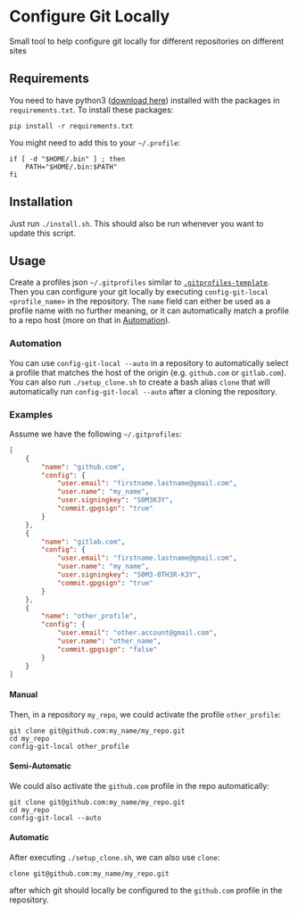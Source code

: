 # Configure Git Locally

Small tool to help configure git locally for different repositories on different sites

## Requirements

You need to have python3 ([download here](https://www.python.org/downloads/)) installed with the packages in `requirements.txt`.
To install these packages:

```text
pip install -r requirements.txt
```

You might need to add this to your `~/.profile`:

```text
if [ -d "$HOME/.bin" ] ; then
    PATH="$HOME/.bin:$PATH"
fi
```

## Installation

Just run `./install.sh`. This should also be run whenever you want to update this script.

## Usage

Create a profiles json `~/.gitprofiles` similar to [`.gitprofiles-template`](./.gitprofiles-template).
Then you can configure your git locally by executing `config-git-local <profile_name>` in the repository.
The `name` field can either be used as a profile name with no further meaning, or it can automatically match a profile to a repo host (more on that in [Automation](#automation)).

### Automation

You can use `config-git-local --auto` in a repository to automatically select a profile that matches the host of the origin (e.g. `github.com` or `gitlab.com`).
You can also run `./setup_clone.sh` to create a bash alias `clone` that will automatically run `config-git-local --auto` after a cloning the repository.

### Examples

Assume we have the following `~/.gitprofiles`:

```json
[
    {
        "name": "github.com",
        "config": {
            "user.email": "firstname.lastname@gmail.com",
            "user.name": "my_name",
            "user.signingkey": "S0M3K3Y",
            "commit.gpgsign": "true"
        }
    },
    {
        "name": "gitlab.com",
        "config": {
            "user.email": "firstname.lastname@gmail.com",
            "user.name": "my_name",
            "user.signingkey": "S0M3-0TH3R-K3Y",
            "commit.gpgsign": "true"
        }
    },
    {
        "name": "other_profile",
        "config": {
            "user.email": "other.account@gmail.com",
            "user.name": "other_name",
            "commit.gpgsign": "false"
        }
    }
]
```

#### Manual

Then, in a repository `my_repo`, we could activate the profile `other_profile`:

```text
git clone git@github.com:my_name/my_repo.git
cd my_repo
config-git-local other_profile
```

#### Semi-Automatic

We could also activate the `github.com` profile in the repo automatically:

```text
git clone git@github.com:my_name/my_repo.git
cd my_repo
config-git-local --auto
```

#### Automatic

After executing `./setup_clone.sh`, we can also use `clone`:

```text
clone git@github.com:my_name/my_repo.git
```

after which git should locally be configured to the `github.com` profile in the repository.

